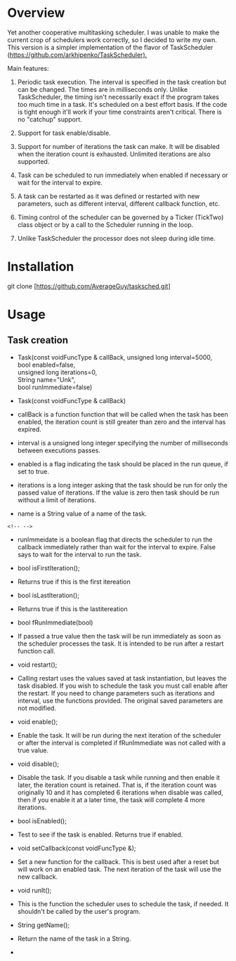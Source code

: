 Overview
========

Yet another cooperative multitasking scheduler. I was unable to make the
current crop of schedulers work correctly, so I decided to write my own.
This version is a simpler implementation of the flavor of TaskScheduler
(<https://github.com/arkhipenko/TaskScheduler>[).]()

Main features:

1.  Periodic task execution. The interval is specified in the task
    creation but can be changed. The times are in milliseconds only.
    Unlike TaskScheduler, the timing isn't necessarily exact if the
    program takes too much time in a task. It's scheduled on a best
    effort basis. If the code is tight enough it'll work if your time
    constraints aren't critical. There is no "catchup" support.

2.  Support for task enable/disable.

3.  Support for number of iterations the task can make. It will be
    disabled when the iteration count is exhausted. Unlimited iterations
    are also supported.

4.  Task can be scheduled to run immediately when enabled if necessary
    or wait for the interval to expire.

5.  A task can be restarted as it was defined or restarted with new
    parameters, such as different interval, different callback function,
    etc.

6.  Timing control of the scheduler can be governed by a Ticker
    (TickTwo) class object or by a call to the Scheduler running in the
    loop.

7.  Unlike TaskScheduler the processor does not sleep during idle time.

Installation 
============

git clone
[https://github.com/AverageGuy/tasksched.git]

Usage
=====

Task creation
-------------

-   Task(const voidFuncType & callBack, unsigned long interval=5000,\
    bool enabled=false,\
    unsigned long iterations=0,\
    String name=\"Unk\",\
    bool runImmediate=false)

-   Task(const voidFuncType & callBack)

-   callBack is a function function that will be called when the task
    has been enabled, the iteration count is still greater than zero and
    the interval has expired.

-   interval is a unsigned long integer specifying the number of
    milliseconds between executions passes.

-   enabled is a flag indicating the task should be placed in the run
    queue, if set to true.

-   iterations is a long integer asking that the task should be run for
    only the passed value of iterations. If the value is zero then task
    should be run without a limit of iterations.

-   name is a String value of a name of the task.

```{=html}
<!-- -->
```
-   runImmeidate is a boolean flag that directs the scheduler to run the
    callback immediately rather than wait for the interval to expire.
    False says to wait for the interval to run the task.

-   bool isFirstIteration();

-   Returns true if this is the first itereation

-   bool isLastIteration();

-   Returns true if this is the lastitereation

-   bool fRunImmediate(bool)

-   If passed a true value then the task will be run immediately as soon
    as the scheduler processes the task. It is intended to be run after
    a restart function call.

-   void restart();

-   Calling restart uses the values saved at task instantiation, but
    leaves the task disabled. If you wish to schedule the task you must
    call enable after the restart. If you need to change parameters such
    as iterations and interval, use the functions provided. The original
    saved parameters are not modified.

-   void enable();

-   Enable the task. It will be run during the next iteration of the
    scheduler or after the interval is completed if fRunImmediate was
    not called with a true value.

-   void disable();

-   Disable the task. If you disable a task while running and then
    enable it later, the iteration count is retained. That is, if the
    iteration count was originally 10 and it has completed 6 iterations
    when disable was called, then if you enable it at a later time, the
    task will complete 4 more iterations.

-   bool isEnabled();

-   Test to see if the task is enabled. Returns true if enabled.

-   void setCallback(const voidFuncType &);

-   Set a new function for the callback. This is best used after a reset
    but will work on an enabled task. The next iteration of the task
    will use the new callback.

-   void runIt();

-   This is the function the scheduler uses to schedule the task, if
    needed. It shouldn't be called by the user's program.

-   String getName();

-   Return the name of the task in a String.

-   
